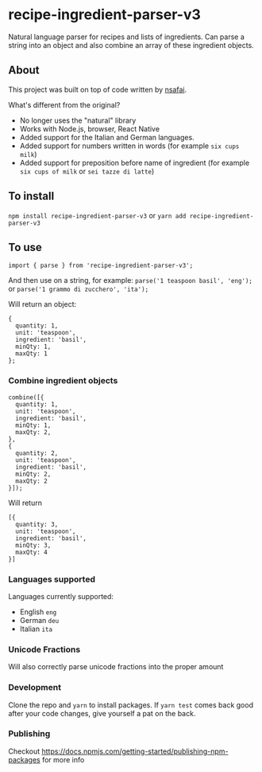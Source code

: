 # recipe-ingredient-parser-v3

Natural language parser for recipes and lists of ingredients. Can parse a string into an object and also combine an array of these ingredient objects.

## About

This project was built on top of code written by [nsafai](https://github.com/nsafai/recipe-parser).

What's different from the original?

- No longer uses the "natural" library
- Works with Node.js, browser, React Native
- Added support for the Italian and German languages.
- Added support for numbers written in words (for example `six cups milk`)
- Added support for preposition before name of ingredient (for example `six cups of milk` or `sei tazze di latte`)

## To install

`npm install recipe-ingredient-parser-v3` or `yarn add recipe-ingredient-parser-v3`

## To use

`import { parse } from 'recipe-ingredient-parser-v3';`

And then use on a string, for example:
`parse('1 teaspoon basil', 'eng');`
or
`parse('1 grammo di zucchero', 'ita');`

Will return an object:

```
{
  quantity: 1,
  unit: 'teaspoon',
  ingredient: 'basil',
  minQty: 1,
  maxQty: 1
};
```

### Combine ingredient objects

```
combine([{
  quantity: 1,
  unit: 'teaspoon',
  ingredient: 'basil',
  minQty: 1,
  maxQty: 2,
},
{
  quantity: 2,
  unit: 'teaspoon',
  ingredient: 'basil',
  minQty: 2,
  maxQty: 2
}]);
```

Will return

```
[{
  quantity: 3,
  unit: 'teaspoon',
  ingredient: 'basil',
  minQty: 3,
  maxQty: 4
}]
```

### Languages supported

Languages currently supported:

- English `eng`
- German `deu`
- Italian `ita`

### Unicode Fractions

Will also correctly parse unicode fractions into the proper amount

### Development

Clone the repo and `yarn` to install packages. If `yarn test` comes back good after your code changes, give yourself a pat on the back.

### Publishing

Checkout https://docs.npmjs.com/getting-started/publishing-npm-packages for more info

